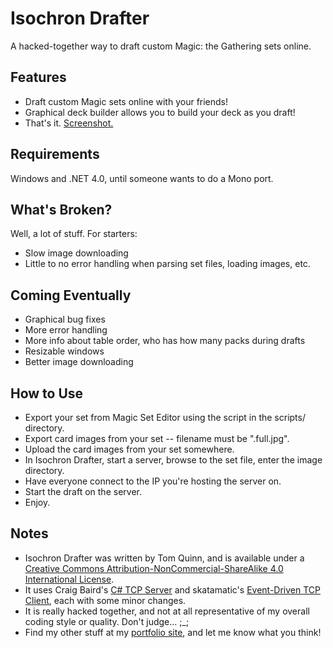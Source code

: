 Isochron Drafter
================

A hacked-together way to draft custom Magic: the Gathering sets online.

## Features
* Draft custom Magic sets online with your friends!
* Graphical deck builder allows you to build your deck as you draft!
* That's it. [Screenshot.](http://i.imgur.com/ssYb7TB.jpg)

## Requirements
Windows and .NET 4.0, until someone wants to do a Mono port.

## What's Broken?
Well, a lot of stuff. For starters:
* Slow image downloading
* Little to no error handling when parsing set files, loading images, etc.

## Coming Eventually
* Graphical bug fixes
* More error handling
* More info about table order, who has how many packs during drafts
* Resizable windows
* Better image downloading

## How to Use
* Export your set from Magic Set Editor using the script in the scripts/ directory.
* Export card images from your set -- filename must be "<cardname>.full.jpg".
* Upload the card images from your set somewhere.
* In Isochron Drafter, start a server, browse to the set file, enter the image directory.
* Have everyone connect to the IP you're hosting the server on.
* Start the draft on the server.
* Enjoy.

## Notes
* Isochron Drafter was written by Tom Quinn, and is available under a [Creative Commons Attribution-NonCommercial-ShareAlike 4.0 International License](http://creativecommons.org/licenses/by-nc-sa/4.0/).
* It uses Craig Baird's [C# TCP Server](http://www.codeproject.com/Articles/488668/Csharp-TCP-Server) and skatamatic's [Event-Driven TCP Client](https://www.daniweb.com/software-development/csharp/code/422291/user-friendly-asynchronous-event-driven-tcp-client), each with some minor changes.
* It is really hacked together, and not at all representative of my overall coding style or quality. Don't judge... ;_;
* Find my other stuff at my [portfolio site](http://cargocollective.com/tomquinn), and let me know what you think!
